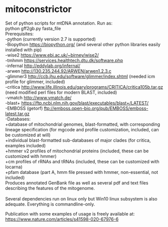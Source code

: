 # mitoconstrictor

Set of python scripts for mtDNA annotation. Run as:</br>
python gff2gb.py fasta_file</br>
Prerequisites:</br>
-python (currently version 2.7 is supported)</br>
-Biopython https://biopython.org/
(and several other python libraries easily installed with pip)</br>
-wise2 https://www.ebi.ac.uk/~birney/wise2/</br>
-tmhmm https://services.healthtech.dtu.dk/software.php</br>
-infernal http://eddylab.org/infernal/</br>
-arwen http://130.235.244.92/ARWEN/arwen1.2.3.c</br>
-glimmer3 http://ccb.jhu.edu/software/glimmer/index.shtml (needed icm profile for glimmer, included)</br>
-critica http://www.life.illinois.edu/gary/programs/CRITICA/critica105b.tar.gz (need modified perl files for modern BLAST, included)</br>
-vmatch http://www.vmatch.de/</br>
-blast+ https://ftp.ncbi.nlm.nih.gov/blast/executables/blast+/LATEST/</br>
-EMBOSS (getorf) ftp://emboss.open-bio.org/pub/EMBOSS/emboss-latest.tar.gz </br>
-Databases:</br>
+database of mitochondrial genomes, blast-formatted, with corresponding lineage specification (for mgcode and profile customization, included, can be customized at will)</br>
+individual blast-formatted sub-databases of major clades (for critica, examples included)</br>
+hmmer v2 profiles of mitochondrial proteins (included, these can be customized with hmmer)</br>
+cm profiles of rRNAs and tRNAs (included, these can be customized with locarna)</br>
+pfam database (part A, hmm file pressed with hmmer, non-essential, not included) </br>
Produces annotated GenBank file as well as several pdf and text files describing the features of the mitogenome.</br>
</br>
Several dependencies run on linux only but Win10 linux subsystem is also adequate. Everything is commandline-only.</br>

Publication with some examples of usage is freely available at:</br>
https://www.nature.com/articles/s41598-020-67976-6
